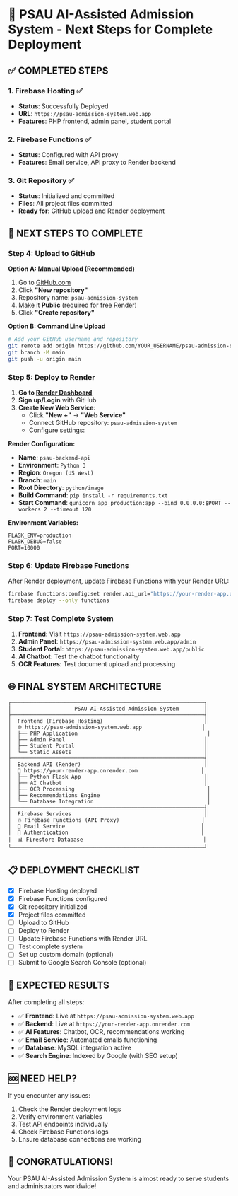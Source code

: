 # 🚀 PSAU AI-Assisted Admission System - Next Steps for Complete Deployment

## ✅ **COMPLETED STEPS**

### 1. Firebase Hosting ✅
- **Status**: Successfully Deployed
- **URL**: `https://psau-admission-system.web.app`
- **Features**: PHP frontend, admin panel, student portal

### 2. Firebase Functions ✅
- **Status**: Configured with API proxy
- **Features**: Email service, API proxy to Render backend

### 3. Git Repository ✅
- **Status**: Initialized and committed
- **Files**: All project files committed
- **Ready for**: GitHub upload and Render deployment

## 🔄 **NEXT STEPS TO COMPLETE**

### Step 4: Upload to GitHub

**Option A: Manual Upload (Recommended)**
1. Go to [GitHub.com](https://github.com)
2. Click **"New repository"**
3. Repository name: `psau-admission-system`
4. Make it **Public** (required for free Render)
5. Click **"Create repository"**

**Option B: Command Line Upload**
```bash
# Add your GitHub username and repository
git remote add origin https://github.com/YOUR_USERNAME/psau-admission-system.git
git branch -M main
git push -u origin main
```

### Step 5: Deploy to Render

1. **Go to [Render Dashboard](https://dashboard.render.com/)**
2. **Sign up/Login** with GitHub
3. **Create New Web Service**:
   - Click **"New +"** → **"Web Service"**
   - Connect GitHub repository: `psau-admission-system`
   - Configure settings:

**Render Configuration:**
- **Name**: `psau-backend-api`
- **Environment**: `Python 3`
- **Region**: `Oregon (US West)`
- **Branch**: `main`
- **Root Directory**: `python/image`
- **Build Command**: `pip install -r requirements.txt`
- **Start Command**: `gunicorn app_production:app --bind 0.0.0.0:$PORT --workers 2 --timeout 120`

**Environment Variables:**
```
FLASK_ENV=production
FLASK_DEBUG=false
PORT=10000
```

### Step 6: Update Firebase Functions

After Render deployment, update Firebase Functions with your Render URL:

```bash
firebase functions:config:set render.api_url="https://your-render-app.onrender.com"
firebase deploy --only functions
```

### Step 7: Test Complete System

1. **Frontend**: Visit `https://psau-admission-system.web.app`
2. **Admin Panel**: `https://psau-admission-system.web.app/admin`
3. **Student Portal**: `https://psau-admission-system.web.app/public`
4. **AI Chatbot**: Test the chatbot functionality
5. **OCR Features**: Test document upload and processing

## 🌐 **FINAL SYSTEM ARCHITECTURE**

```
┌─────────────────────────────────────────────────────────────┐
│                    PSAU AI-Assisted Admission System        │
├─────────────────────────────────────────────────────────────┤
│  Frontend (Firebase Hosting)                                │
│  🌐 https://psau-admission-system.web.app                   │
│  ├── PHP Application                                         │
│  ├── Admin Panel                                            │
│  ├── Student Portal                                         │
│  └── Static Assets                                          │
├─────────────────────────────────────────────────────────────┤
│  Backend API (Render)                                       │
│  🤖 https://your-render-app.onrender.com                    │
│  ├── Python Flask App                                       │
│  ├── AI Chatbot                                             │
│  ├── OCR Processing                                          │
│  ├── Recommendations Engine                                  │
│  └── Database Integration                                    │
├─────────────────────────────────────────────────────────────┤
│  Firebase Services                                          │
│  🔥 Firebase Functions (API Proxy)                          │
│  📧 Email Service                                           │
│  🔐 Authentication                                          │
│  📊 Firestore Database                                      │
└─────────────────────────────────────────────────────────────┘
```

## 📋 **DEPLOYMENT CHECKLIST**

- [x] Firebase Hosting deployed
- [x] Firebase Functions configured
- [x] Git repository initialized
- [x] Project files committed
- [ ] Upload to GitHub
- [ ] Deploy to Render
- [ ] Update Firebase Functions with Render URL
- [ ] Test complete system
- [ ] Set up custom domain (optional)
- [ ] Submit to Google Search Console (optional)

## 🎯 **EXPECTED RESULTS**

After completing all steps:
- ✅ **Frontend**: Live at `https://psau-admission-system.web.app`
- ✅ **Backend**: Live at `https://your-render-app.onrender.com`
- ✅ **AI Features**: Chatbot, OCR, recommendations working
- ✅ **Email Service**: Automated emails functioning
- ✅ **Database**: MySQL integration active
- ✅ **Search Engine**: Indexed by Google (with SEO setup)

## 🆘 **NEED HELP?**

If you encounter any issues:
1. Check the Render deployment logs
2. Verify environment variables
3. Test API endpoints individually
4. Check Firebase Functions logs
5. Ensure database connections are working

## 🎉 **CONGRATULATIONS!**

Your PSAU AI-Assisted Admission System is almost ready to serve students and administrators worldwide!

